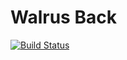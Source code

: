# Walrus Back 
[![Build Status](https://travis-ci.com/fabiendubois/Walrus.svg?branch=master)](https://travis-ci.com/fabiendubois/Walrus)